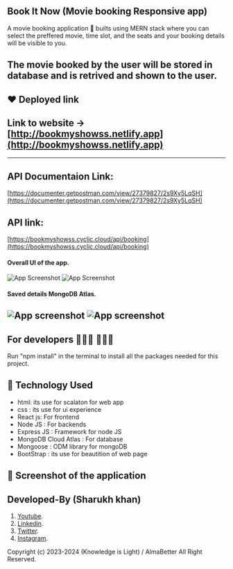 ## Book It Now (Movie booking Responsive app) 
A movie booking application 📱 builts using MERN stack where you can select the preffered movie, time slot, and the seats and your booking details will be visible to you.

The movie booked by the user will be stored in database and is retrived and shown to the user.
-------------------

## ❤️ Deployed link
## Link to website -> [http://bookmyshowss.netlify.app](http://bookmyshowss.netlify.app)

-------------------
 ## API Documentaion Link:
 [https://documenter.getpostman.com/view/27379827/2s9Xy5LqSH](https://documenter.getpostman.com/view/27379827/2s9Xy5LqSH)
 
 ## API link:
[https://bookmyshowss.cyclic.cloud/api/booking](https://bookmyshowss.cyclic.cloud/api/booking)



#### Overall UI of the app.

![App Screenshot](https://snipboard.io/pxw96d.jpg)
![App Screenshot](https://snipboard.io/06LqcT.jpg)

#### Saved details MongoDB Atlas.

![App screenshot](https://snipboard.io/vmtMF7.jpg)
![App screenshot](https://snipboard.io/gUn5jH.jpg)
-------------------

## For developers 👩🏼‍💻 🧑🏼‍💻

Run "npm install" in the terminal to install all the packages needed for this project.

## 🚀 Technology Used

* html: its use for scalaton for web app
* css : its use for ui experience
* React js: For frontend
* Node JS : For backends
* Express JS : Framework for node JS
* MongoDB Cloud Atlas : For database
* Mongoose : ODM library for mongoDB
* BootStrap : its use for beautition of web page

## 📸 Screenshot of the application

## Developed-By (Sharukh khan)

1. [Youtube](https://www.youtube.com/@knowledgeislight2214/videos).
1. [Linkedin](https://www.linkedin.com/in/shahrukh-mirza-3027438a/).
1. [Twitter](https://twitter.com/shahrukhmirza88).
1. [Instagram](https://twitter.com/shahrukhmirza88).

Copyright (c) 2023-2024 (Knowledge is Light) / AlmaBetter All Right Reserved.
